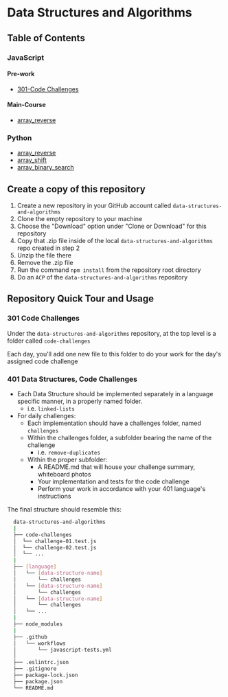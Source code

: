 # Data Structures and Algorithms

## Table of Contents

### JavaScript

#### Pre-work

* [301-Code Challenges](code-challenges)

#### Main-Course

* [array_reverse](../javascript/code_challenges//README.md)

### Python 

* [array_reverse](../python/code_challenges/array_reverse/README.md)
* [array_shift](../python/code_challenges/array_shift/README.md)
* [array_binary_search](../python/code_challenges/array_binary_search/README.md)
<!-- * [](../python/code_challenges//README.md) -->
<!-- * [](../python/code_challenges//README.md)
* [](../python/code_challenges//README.md)
* [](../python/code_challenges//README.md)
* [](../python/code_challenges//README.md)
* [](../python/code_challenges//README.md)
* [](../python/code_challenges//README.md)
* [](../python/code_challenges//README.md)
* [](../python/code_challenges//README.md)
* [](../python/code_challenges//README.md)
* [](../python/code_challenges//README.md)
* [](../python/code_challenges//README.md)
* [](../python/code_challenges//README.md)
* [](../python/code_challenges//README.md)
* [](../python/code_challenges//README.md) -->



## Create a copy of this repository

1. Create a new repository in your GitHub account called `data-structures-and-algorithms`
1. Clone the empty repository to your machine
1. Choose the "Download" option under "Clone or Download" for this repository
1. Copy that .zip file inside of the local `data-structures-and-algorithms` repo created in step 2
1. Unzip the file there
1. Remove the .zip file
1. Run the command `npm install` from the repository root directory
1. Do an `ACP` of the `data-structures-and-algorithms` repository

## Repository Quick Tour and Usage

### 301 Code Challenges

Under the `data-structures-and-algorithms` repository, at the top level is a folder called `code-challenges`

Each day, you'll add one new file to this folder to do your work for the day's assigned code challenge

### 401 Data Structures, Code Challenges

- Each Data Structure should be implemented separately in a language specific manner, in a properly named folder.
  - i.e. `linked-lists`
- For daily challenges:
  - Each implementation should have a challenges folder, named `challenges`
  - Within the challenges folder, a subfolder bearing the name of the challenge
    - i.e. `remove-duplicates`
  - Within the proper subfolder:
    - A README.md that will house your challenge summary, whiteboard photos
    - Your implementation and tests for the code challenge
    - Perform your work in accordance with your 401 language's instructions

The final structure should resemble this:

```bash
  data-structures-and-algorithms
  |
  ├── code-challenges
  │  └── challenge-01.test.js
  │  └── challenge-02.test.js
  │  └── ...
  |
  ├── [language]
  │   └── [data-structure-name]
  │       └── challenges
  │   └── [data-structure-name]
  │       └── challenges
  │   └── [data-structure-name]
  │       └── challenges
  │   └── ...
  |
  ├── node_modules
  |
  ├── .github
  │   └── workflows
  │       └── javascript-tests.yml
  │
  ├── .eslintrc.json
  ├── .gitignore
  ├── package-lock.json
  ├── package.json
  └── README.md
```
